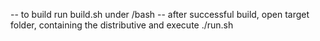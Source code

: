 -- to build run build.sh under /bash
-- after successful build, open target folder, containing the distributive and execute ./run.sh